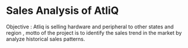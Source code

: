 # Sales Analysis of AtliQ 
Objective : Atliq is selling hardware and peripheral to other states and region , motto of the project is to identify the sales trend in the market by analyze historical sales patterns. 
